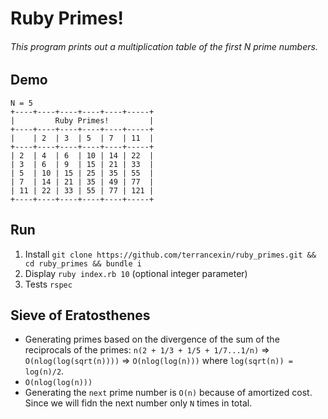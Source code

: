 # Ruby Primes!

###### This program prints out a multiplication table of the first N prime numbers.

## Demo
```
N = 5
+----+----+----+----+----+-----+
|         Ruby Primes!         |
+----+----+----+----+----+-----+
|    | 2  | 3  | 5  | 7  | 11  |
+----+----+----+----+----+-----+
| 2  | 4  | 6  | 10 | 14 | 22  |
| 3  | 6  | 9  | 15 | 21 | 33  |
| 5  | 10 | 15 | 25 | 35 | 55  |
| 7  | 14 | 21 | 35 | 49 | 77  |
| 11 | 22 | 33 | 55 | 77 | 121 |
+----+----+----+----+----+-----+
```

## Run
  1. Install `git clone https://github.com/terrancexin/ruby_primes.git && cd ruby_primes && bundle i`
  2. Display `ruby index.rb 10` (optional integer parameter)
  3. Tests `rspec`

## Sieve of Eratosthenes
- Generating primes based on the divergence of the sum of the reciprocals of the primes: `n(2 + 1/3 + 1/5 + 1/7...1/n)` => 
`O(nlog(log(sqrt(n))))` => `O(nlog(log(n)))` where `log(sqrt(n)) = log(n)/2`.
- `O(nlog(log(n)))`
- Generating the `next` prime number is `O(n)` because of amortized cost. Since we will fidn the next number only `N` times in total.